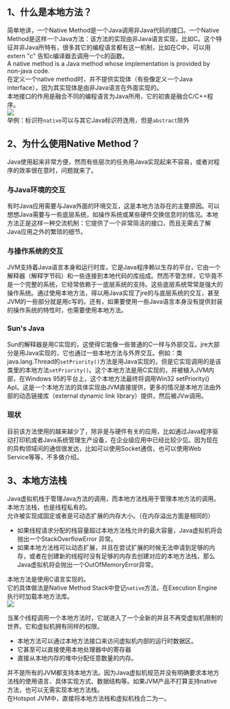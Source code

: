 <a name="UmZEI"></a>
## 1、什么是本地方法？
简单地讲，一个Native Method是一个Java调用非Java代码的接囗。一个Native Method是这样一个Java方法：该方法的实现由非Java语言实现，比如C。这个特征并非Java所特有，很多其它的编程语言都有这一机制，比如在C中，可以用extern "c" 告知c编译器去调用一个c的函数。<br />A native method is a Java method whose implementation is provided by non-java code.<br />在定义一个native method时，并不提供实现体（有些像定义一个Java interface），因为其实现体是由非Java语言在外面实现的。<br />本地接口的作用是融合不同的编程语言为Java所用，它的初衷是融合C/C++程序。<br />![](https://cdn.nlark.com/yuque/0/2023/jpeg/396745/1698852924747-a0779acf-324c-4fc1-b29c-a11810bcee01.jpeg)<br />举例：标识符`native`可以与其它Java标识符连用，但是`abstract`除外
<a name="IoLuz"></a>
## 2、为什么使用Native Method？
Java使用起来非常方便，然而有些层次的任务用Java实现起来不容易，或者对程序的效率很在意时，问题就来了。
<a name="LT1Xn"></a>
### 与Java环境的交互
有时Java应用需要与Java外面的环境交互，这是本地方法存在的主要原因。可以想想Java需要与一些底层系统，如操作系统或某些硬件交换信息时的情况。本地方法正是这样一种交流机制：它提供了一个非常简洁的接口，而且无需去了解Java应用之外的繁琐的细节。
<a name="WSzxA"></a>
### 与操作系统的交互
JVM支持着Java语言本身和运行时库，它是Java程序赖以生存的平台，它由一个解释器（解释字节码）和一些连接到本地代码的库组成。然而不管怎样，它毕竟不是一个完整的系统，它经常依赖于一底层系统的支持。这些底层系统常常是强大的操作系统。通过使用本地方法，得以用Java实现了jre的与底层系统的交互，甚至JVM的一些部分就是用c写的。还有，如果要使用一些Java语言本身没有提供封装的操作系统的特性时，也需要使用本地方法。
<a name="H27vK"></a>
### Sun's Java
Sun的解释器是用C实现的，这使得它能像一些普通的C一样与外部交互。jre大部分是用Java实现的，它也通过一些本地方法与外界交互。例如：类java.lang.Thread的`setPriority()`方法是用Java实现的，但是它实现调用的是该类里的本地方法`setPriority()`。这个本地方法是用C实现的，并被植入JVM内部，在Windows 95的平台上，这个本地方法最终将调用Win32 setPriority() ApI。这是一个本地方法的具体实现由JVM直接提供，更多的情况是本地方法由外部的动态链接库（external dynamic link library）提供，然后被JVw调用。
<a name="YE3GN"></a>
### 现状
目前该方法使用的越来越少了，除非是与硬件有关的应用，比如通过Java程序驱动打印机或者Java系统管理生产设备，在企业级应用中已经比较少见。因为现在的异构领域间的通信很发达，比如可以使用Socket通信，也可以使用Web Service等等，不多做介绍。
<a name="xCrCg"></a>
## 3、本地方法栈
Java虚拟机栈于管理Java方法的调用，而本地方法栈用于管理本地方法的调用。<br />本地方法栈，也是线程私有的。<br />允许被实现成固定或者是可动态扩展的内存大小。（在内存溢出方面是相同的）

- 如果线程请求分配的栈容量超过本地方法栈允许的最大容量，Java虚拟机将会抛出一个StackOverflowError 异常。
- 如果本地方法栈可以动态扩展，并且在尝试扩展的时候无法申请到足够的内存，或者在创建新的线程时没有足够的内存去创建对应的本地方法栈，那么Java虚拟机将会抛出一个OutOfMemoryError异常。

本地方法是使用C语言实现的。<br />它的具体做法是Native Method Stack中登记`native`方法，在Execution Engine 执行时加载本地方法库。<br />![](https://cdn.nlark.com/yuque/0/2023/jpeg/396745/1698498014225-64f13892-cf95-45e0-ad7d-e54cb64c43a8.jpeg)

当某个线程调用一个本地方法时，它就进入了一个全新的并且不再受虚拟机限制的世界。它和虚拟机拥有同样的权限。

- 本地方法可以通过本地方法接口来访问虚拟机内部的运行时数据区。
- 它甚至可以直接使用本地处理器中的寄存器
- 直接从本地内存的堆中分配任意数量的内存。

并不是所有的JVM都支持本地方法。因为Java虚拟机规范并没有明确要求本地方法栈的使用语言、具体实现方式、数据结构等。如果JVM产品不打算支持native方法，也可以无需实现本地方法栈。<br />在Hotspot JVM中，直接将本地方法栈和虚拟机栈合二为一。
